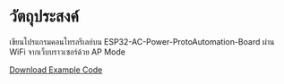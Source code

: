 # วัตถุประสงค์
เขียนโปรแกรมคอนโทรลรีเลย์บน ESP32-AC-Power-ProtoAutomation-Board ผ่าน WiFi จากเว็บบราวเซอร์ด้วย AP Mode

[Download Example Code](https://gist.github.com/imiconsystem/87a3a27bf2fbf9f9b6e10ce4e7cbe819/raw/b74ab4dc9d41a396a329f8b99830d1a1a320d807/ProtoAutomation%20esp32%20AC%20-%20AP%20Mode)

